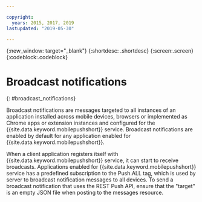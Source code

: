 ```yaml
---

copyright:
  years: 2015, 2017, 2019
lastupdated: "2019-05-30"

---
```

{:new_window: target="_blank"}
{:shortdesc: .shortdesc}
{:screen:.screen}
{:codeblock:.codeblock}


# Broadcast notifications 
{: #broadcast_notifications}

Broadcast notifications are messages targeted to all instances of an application installed across mobile devices, browsers or implemented as Chrome apps or extension instances and configured for the {{site.data.keyword.mobilepushshort}} service. Broadcast notifications are enabled by default for any application enabled for {{site.data.keyword.mobilepushshort}}.

When a client application registers itself with {{site.data.keyword.mobilepushshort}} service, it can start to receive broadcasts. Applications enabled for {{site.data.keyword.mobilepushshort}} service has a predefined subscription to the Push.ALL tag, which is used by server to broadcast notification messages to all devices. To send a broadcast notification that uses the REST Push API, ensure that the "target" is an empty JSON file when posting to the messages resource.
